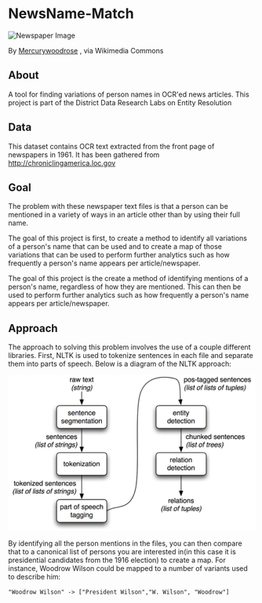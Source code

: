 NewsName-Match
==============

![Newspaper Image](https://upload.wikimedia.org/wikipedia/commons/8/84/The_San_Francisco_Call_newspaper_front_page%2C_thursday%2C_feb_8_1906%2C_featuring_Thomas_B._Bishop_closer_crop.png)

By [Mercurywoodrose](https://commons.wikimedia.org/wiki/User:Mercurywoodrose) , via Wikimedia Commons


About
-----

A tool for finding variations of person names in OCR'ed news articles.  This project is part of the District Data Research Labs on Entity Resolution

Data
----

This dataset contains OCR text extracted from the front page of newspapers in 1961.  It has been gathered from http://chroniclingamerica.loc.gov

Goal
----

The problem with these newspaper text files is that a person can be mentioned in a variety of ways in an article other than by using their full name.

The goal of this project is first, to create a method to identify all variations of a person's name that can be used and to create a map of those variations that can be used to perform further analytics such as how frequently a person's name appears per article/newspaper.

The goal of this project is the create a method of identifying mentions of a person's name, regardless of how they are mentioned.  This can then be used to perform further analytics such as how frequently a person's name appears per article/newspaper.

Approach
--------

The approach to solving this problem involves the use of a couple different libraries.  First, NLTK is used to tokenize sentences in each file and separate them into parts of speech.  Below is a diagram of the NLTK approach:

![NLTK Approach](/docs/ie-architecture.png)

By identifying all the person mentions in the files, you can then compare that to a canonical list of persons you are interested in(in this case it is presidential candidates from the 1916 election) to create a map.  For instance, Woodrow Wilson could be mapped to a number of variants used to describe him:

```
"Woodrow Wilson" -> ["President Wilson","W. Wilson", "Woodrow"]
```
